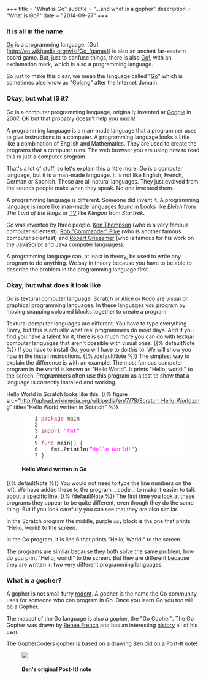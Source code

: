 +++
title = "What is Go"
subtitle = "...and what is a gopher"
description = "What is Go?"
date = "2014-09-27"
+++
### It is all in the name

[Go](http://golang.org) is a programming language. [Go](http://en.wikipedia.org/wiki/Go_(game\))
is also an ancient far-eastern board game. But, just to confuse things, there is also
[Go!](http://en.wikipedia.org/wiki/Go!_%28programming_language%29), with an exclamation mark,
which is also a programming language. 

So just to make this clear, we mean the language called "[Go](http://golang.org)" which
is sometimes also know as "[Golang](http://golang.org)" after the Internet domain.

### Okay, but what IS it?

Go is a computer programming language, originally invented at [Google](http://www.google.com)
in 2007. OK but that probably doesn't help you much!

A programming language is a man-made language that a programmer uses to give instructions to
a computer. A programming language looks a little like a combination of English and Mathematics.
They are used to create the programs that a computer runs. The web browser you are using
now to read this is just a computer program.

That's a lot of stuff, so let's explain this a little more. Go is a computer language, but it
is a man-made language. It is not like English, French, German or Spanish. These are all natural
languages. They just evolved from the sounds people make when they speak. No one invented them.

A programming language is different. Someone did invent it. A programming language
is more like man-made languages found in [books](http://www.britannica.com/list/15/6-fictional-languages-you-can-really-learn)
like _Elvish_ from _The Lord of the Rings_ or [TV](http://www.britannica.com/list/15/6-fictional-languages-you-can-really-learn)
like _Klingon_ from _StarTrek_.

Go was invented by three people.
[Ken Thompson](http://en.wikipedia.org/wiki/Ken_Thompson)
(who is a very famous computer scientest),
[Rob "Commander" Pike](http://en.wikipedia.org/wiki/Robert_Griesemer)
(who is another famous computer scientest) and
[Robert Griesemer](http://http://en.wikipedia.org/wiki/Robert_Griesemer)
(who is famous for his work on the JavaScript and Java computer languages).

A programming language can, at least in theory, be used to write any program to
do anything. We say in theory because you have to be able to describe the problem
in the programming language first.

### Okay, but what does it look like

Go is textural computer language. [Scratch](https://scratch.mit.edu/) or
[Alice](http://www.alice.org/index.php) or [Kodo](http://www.kodugamelab.com/) are
visual or graphical programming languages. In these languages you program by
moving snapping coloured blocks together to create a program.

Textural computer languages are different. You have to type everything - Sorry,
but this is actually what real programmers do most days. And if you find you have a
talent for it, there is so much more you can do with textual computer languages that
aren't possible with visual ones.
{{% defaultNote %}}
If you have to install Go, you will have to do this to. We will show you how in
the install instructions.
{{% /defaultNote %}}
The simplest way to explain the difference is with an example. The most famous
computer program in the world is known as "Hello World". It prints "Hello, world!"
to the screen. Programmers often use this program as a test to show that a
language is correctly installed and working.

Hello World in Scratch looks like this:
{{% figure src="http://upload.wikimedia.org/wikipedia/en/7/78/Scratch_Hello_World.png" title="Hello World written in Scratch" %}}

<figure>
<pre style="color:#3a3935; background-color:#ffffff; font-size:=14pt; font-family:'Courier New';"><span style="color:#3c3b37">    1 </span><span style="color:#a52a35">package</span> main
<span style="color:#3c3b37">    2 </span>
<span style="color:#3c3b37">    3 </span><span style="color:#a52a35">import</span> <span style="color:#ff00ff">&quot;fmt&quot;</span>
<span style="color:#3c3b37">    4 </span>
<span style="color:#3c3b37">    5 </span><span style="color:#a52a35">func</span> <span style="color:#3a3935; font-weight:bold">main</span><span style="color:#3a3935">() {</span>
<span style="color:#3c3b37">    6 </span>	fmt<span style="color:#3a3935">.</span><span style="color:#3a3935; font-weight:bold">Println</span><span style="color:#3a3935">(</span><span style="color:#ff00ff">&quot;Hello World!&quot;</span><span style="color:#3a3935">)</span>
<span style="color:#3c3b37">    7 </span><span style="color:#3a3935">}</span>
</pre>
<figcaption>
<h4>Hello World written in Go</h4>
</figcaption>
</figure>
{{% defaultNote %}}
You would not need to type the line numbers on the left. We have added these to
the program __code__ to make it easier to talk about a specific line.
{{% /defaultNote %}}
The first time you look at these programs they appear to be quite different,
even though they do the same thing. But if you look carefully you can see that
they are also similar.

In the Scratch program the middle, purple `say` block is the one that prints
"Hello, world! to the screen.

In the Go program, it is line 6 that prints "Hello, World!" to the screen.

The programs are similar because they both solve the same problem, how do you
print "Hello, world!" to the screen. But they are different because they are
written in two very different programming languages.

### What is a gopher?
A gopher is not small furry [rodent](http://en.wikipedia.org/wiki/Gopher).
A gopher is the name the Go community uses for someone who can program in
Go. Once you learn Go you too will be a Gopher.

The mascot of the Go language is also a gopher, the "Go Gopher".
The Go Gopher was drawn by [Renee French](http://reneefrench.blogspot.co.uk/)
and has an interesting [history](http://blog.golang.org/gopher "The history of the Go Gopher")
all of his own.

The [GopherCoders](/) gopher is based on a drawing Ben did on a Post-It note!
<figure>
<img class="img-rounded" src="/images/bens-orignal-gophers-small.png"></img>
<figcaption>
<h4>
Ben's original Post-It! note
</h4>
</figcaption>
